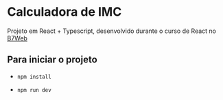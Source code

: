 # Calculadora de IMC

Projeto em React + Typescript, desenvolvido durante o curso de React no [B7Web](https://alunos.b7web.com.br)

## Para iniciar o projeto
- `npm install`
* `npm run dev`